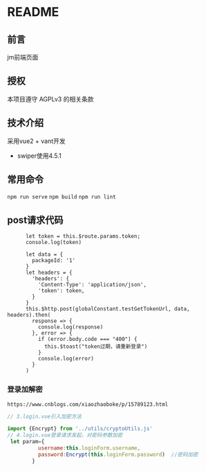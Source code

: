 # README

## 前言

jm前端页面

## 授权

本项目遵守 AGPLv3 的相关条款

## 技术介绍
采用vue2 + vant开发
- swiper使用4.5.1

## 常用命令
`npm run serve`
`npm build`
`npm run lint`

## post请求代码
```
      let token = this.$route.params.token;
      console.log(token)

      let data = {
        packageId: '1'
      }
      let headers = {
        'headers': {
          'Content-Type': 'application/json',
          'token': token,
        }
      }
      this.$http.post(globalConstant.testGetTokenUrl, data, headers).then(
        response => {
          console.log(response)
        }, error => {
          if (error.body.code === "400") {
            this.$toast("token过期，请重新登录")
          }
          console.log(error)
        }
      )
```

### 登录加解密
`https://www.cnblogs.com/xiaozhaoboke/p/15789123.html`

```javascript
// 3.login.vue引入加密方法

import {Encrypt} from '../utils/cryptoUtils.js'
// 4.login.vue登录请求发起，对密码参数加密
 let param={
          username:this.loginForm.username,
          password:Encrypt(this.loginForm.password)  //密码加密
        }

```